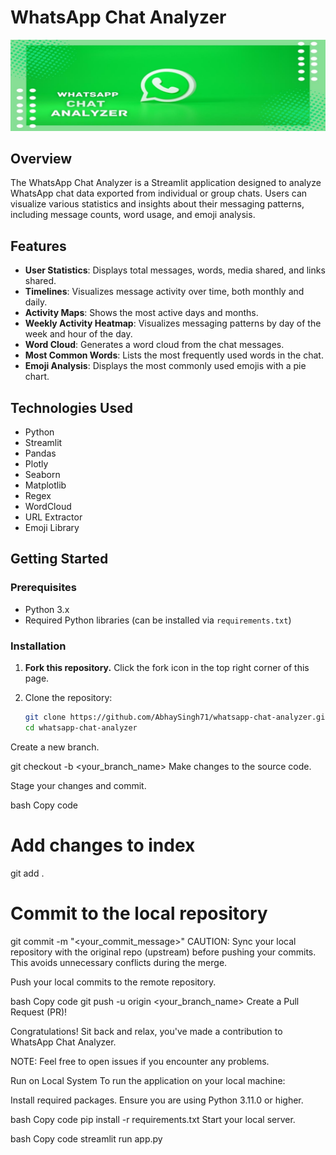 # WhatsApp Chat Analyzer

![WhatsApp Chat Analyzer](banner.jpeg)

## Overview

The WhatsApp Chat Analyzer is a Streamlit application designed to analyze WhatsApp chat data exported from individual or group chats. Users can visualize various statistics and insights about their messaging patterns, including message counts, word usage, and emoji analysis.

## Features

- **User Statistics**: Displays total messages, words, media shared, and links shared.
- **Timelines**: Visualizes message activity over time, both monthly and daily.
- **Activity Maps**: Shows the most active days and months.
- **Weekly Activity Heatmap**: Visualizes messaging patterns by day of the week and hour of the day.
- **Word Cloud**: Generates a word cloud from the chat messages.
- **Most Common Words**: Lists the most frequently used words in the chat.
- **Emoji Analysis**: Displays the most commonly used emojis with a pie chart.

## Technologies Used

- Python
- Streamlit
- Pandas
- Plotly
- Seaborn
- Matplotlib
- Regex
- WordCloud
- URL Extractor
- Emoji Library

## Getting Started

### Prerequisites

- Python 3.x
- Required Python libraries (can be installed via `requirements.txt`)

### Installation

1. **Fork this repository.** Click the fork icon in the top right corner of this page.

2. Clone the repository:
   ```bash
   git clone https://github.com/AbhaySingh71/whatsapp-chat-analyzer.git
   cd whatsapp-chat-analyzer

Create a new branch.

git checkout -b <your_branch_name>
Make changes to the source code.

Stage your changes and commit.

bash
Copy code
# Add changes to index
git add .

# Commit to the local repository
git commit -m "<your_commit_message>"
CAUTION: Sync your local repository with the original repo (upstream) before pushing your commits. This avoids unnecessary conflicts during the merge.

Push your local commits to the remote repository.

bash
Copy code
git push -u origin <your_branch_name>
Create a Pull Request (PR)!

Congratulations! Sit back and relax, you've made a contribution to WhatsApp Chat Analyzer.

NOTE: Feel free to open issues if you encounter any problems.

Run on Local System
To run the application on your local machine:

Install required packages. Ensure you are using Python 3.11.0 or higher.

bash
Copy code
pip install -r requirements.txt
Start your local server.

bash
Copy code
streamlit run app.py
